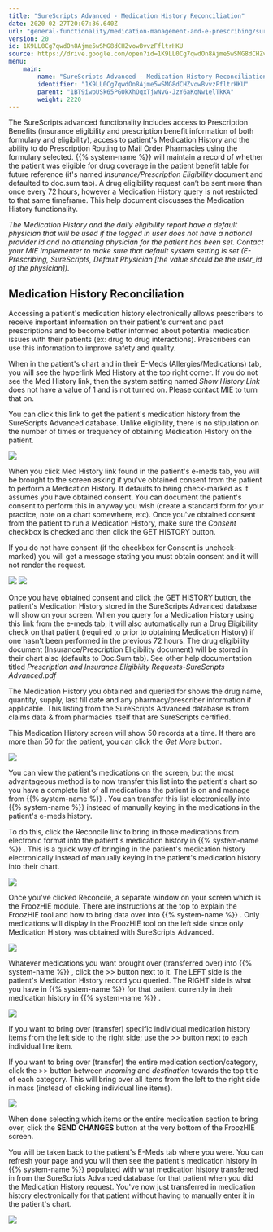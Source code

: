 ```yaml
---
title: "SureScripts Advanced - Medication History Reconciliation"
date: 2020-02-27T20:07:36.640Z
url: "general-functionality/medication-management-and-e-prescribing/surescripts-advanced-medication-history-reconciliation.html"
version: 20
id: 1K9LL0Cg7qwdOn8Ajme5wSMG8dCHZvowBvvzFfltrHKU
source: https://drive.google.com/open?id=1K9LL0Cg7qwdOn8Ajme5wSMG8dCHZvowBvvzFfltrHKU
menu:
    main:
        name: "SureScripts Advanced - Medication History Reconciliation"
        identifier: "1K9LL0Cg7qwdOn8Ajme5wSMG8dCHZvowBvvzFfltrHKU"
        parent: "1BT9iwpUSk65PGOkXhOqxTjwNvG-JzY6aKqNw1elTkKA"
        weight: 2220
---
```

The SureScripts advanced functionality includes access to Prescription Benefits (insurance eligibility and prescription benefit information of both formulary and eligibility), access to patient's Medication History and the ability to do Prescription Routing to Mail Order Pharmacies using the formulary selected. {{% system-name %}} will maintain a record of whether the patient was eligible for drug coverage in the patient benefit table for future reference (it's named *Insurance/Prescription Eligibility* document and defaulted to doc.sum tab). A drug eligibility request can‘t be sent more than once every 72 hours, however a Medication History query is not restricted to that same timeframe. This help document discusses the Medication History functionality.

*The Medication History and the daily eligibility report have a default physician that will be used if the logged in user does not have a national provider id and no attending physician for the patient has been set. Contact your MIE Implementer to make sure that default system setting is set (E-Prescribing, SureScripts, Default Physician [the value should be the user_id of the physician]).*

## Medication History Reconciliation

Accessing a patient's medication history electronically allows prescribers to receive important information on their patient's current and past prescriptions and to become better informed about potential medication issues with their patients (ex: drug to drug interactions). Prescribers can use this information to improve safety and quality.

When in the patient's chart and in their E-Meds (Allergies/Medications) tab, you will see the hyperlink Med History at the top right corner. If you do not see the Med History link, then the system setting named *Show History Link* does not have a value of 1 and is not turned on. Please contact MIE to turn that on.

You can click this link to get the patient's medication history from the SureScripts Advanced database. Unlike eligibility, there is no stipulation on the number of times or frequency of obtaining Medication History on the patient.

![](../../external_files/972440c997c7f060f804b38f4ce3a2d6.png)

When you click Med History link found in the patient's e-meds tab, you will be brought to the screen asking if you've obtained consent from the patient to perform a Medication History. It defaults to being check-marked as it assumes you have obtained consent. You can document the patient's consent to perform this in anyway you wish (create a standard form for your practice, note on a chart somewhere, etc). Once you've obtained consent from the patient to run a Medication History, make sure the *Consent* checkbox is checked and then click the GET HISTORY button.

If you do not have consent (if the checkbox for Consent is uncheck-marked) you will get a message stating you must obtain consent and it will not render the request.

![](../../external_files/606aa57e5aae41a20a1a2093babeb67f.png) ![](../../external_files/a2e5309a84d4efa9072640a3e70e25b3.png)

Once you have obtained consent and click the GET HISTORY button, the patient's Medication History stored in the SureScripts Advanced database will show on your screen. When you query for a Medication History using this link from the e-meds tab, it will also automatically run a Drug Eligibility check on that patient (required to prior to obtaining Medication History) if one hasn't been performed in the previous 72 hours. The drug eligibility document (Insurance/Prescription Eligibility document) will be stored in their chart also (defaults to Doc.Sum tab). See other help documentation titled *Prescription and Insurance Eligibility Requests-SureScripts Advanced.pdf*

The Medication History you obtained and queried for shows the drug name, quantity, supply, last fill date and any pharmacy/prescriber information if applicable. This listing from the SureScripts Advanced database is from claims data & from pharmacies itself that are SureScripts certified.

This Medication History screen will show 50 records at a time. If there are more than 50 for the patient, you can click the *Get More* button.

![](../../external_files/74e3d60b8b7865cb08ab2be9d6dfc26c.png)

You can view the patient's medications on the screen, but the most advantageous method is to now transfer this list into the patient's chart so you have a complete list of all medications the patient is on and manage from {{% system-name %}} . You can transfer this list electronically into {{% system-name %}} instead of manually keying in the medications in the patient's e-meds history.

To do this, click the Reconcile link to bring in those medications from electronic format into the patient's medication history in {{% system-name %}} . This is a quick way of bringing in the patient's medication history electronically instead of manually keying in the patient's medication history into their chart.

![](../../external_files/29313b9167ca31146926a045c45ba277.png)

Once you've clicked Reconcile, a separate window on your screen which is the FroozHIE module. There are instructions at the top to explain the FroozHIE tool and how to bring data over into {{% system-name %}} . Only medications will display in the FroozHIE tool on the left side since only Medication History was obtained with SureScripts Advanced.

![](../../external_files/0cdc96a6407a53f9371413ab8f884911.png)

Whatever medications you want brought over (transferred over) into {{% system-name %}} , click the >> button next to it. The LEFT side is the patient's Medication History record you queried. The RIGHT side is what you have in {{% system-name %}} for that patient currently in their medication history in {{% system-name %}} .

![](../../external_files/9d264c8b56c0fedda5191ca71041d205.png)

If you want to bring over (transfer) specific individual medication history items from the left side to the right side; use the >> button next to each individual line item.

If you want to bring over (transfer) the entire medication section/category, click the >> button between *incoming* and *destination* towards the top title of each category. This will bring over all items from the left to the right side in mass (instead of clicking individual line items).

![](../../external_files/f6b04827a6ff378ecb83839d7cdac228.png)

When done selecting which items or the entire medication section to bring over, click the **SEND CHANGES** button at the very bottom of the FroozHIE screen.

You will be taken back to the patient's E-Meds tab where you were. You can refresh your page and you will then see the patient's medication history in {{% system-name %}} populated with what medication history transferred in from the SureScripts Advanced database for that patient when you did the Medication History request. You've now just transferred in medication history electronically for that patient without having to manually enter it in the patient's chart.

![](../../external_files/736fb4aae5b8cd35ed76ea15b5488eaa.png)

